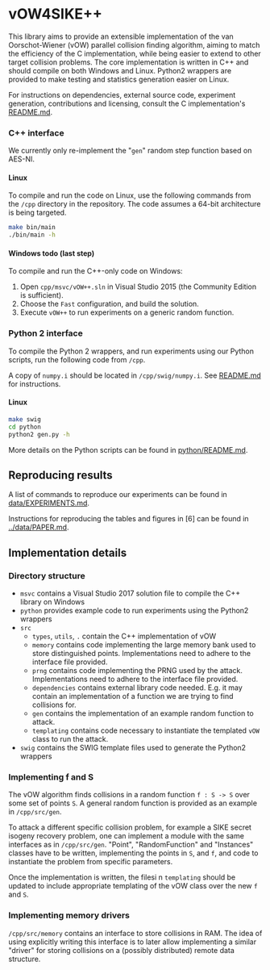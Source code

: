 # vOW4SIKE++

This library aims to provide an extensible implementation of the van Oorschot-Wiener (vOW) parallel collision finding algorithm, aiming to match the efficiency of the C implementation, while being easier to extend to other target collision problems.
The core implementation is written in C++ and should compile on both Windows and Linux. Python2 wrappers are provided to make testing and statistics generation easier on Linux.

For instructions on dependencies, external source code, experiment generation, contributions and licensing, consult the C implementation's [README.md](../README.md).

### C++ interface

We currently only re-implement the "`gen`" random step function based on AES-NI.

#### Linux

To compile and run the code on Linux, use the following commands from the `/cpp` directory in the repository.
The code assumes a 64-bit architecture is being targeted.

```bash
make bin/main
./bin/main -h
```

#### Windows **todo** (last step)

To compile and run the C++-only code on Windows:

1. Open `cpp/msvc/vOW++.sln` in Visual Studio 2015 (the Community Edition is sufficient).
2. Choose the `Fast` configuration, and build the solution.
3. Execute `vOW++` to run experiments on a generic random function.

### Python 2 interface

To compile the Python 2 wrappers, and run experiments using our Python scripts, run the following code from `/cpp`.

A copy of `numpy.i` should be located in `/cpp/swig/numpy.i`. See [README.md](/README.md) for instructions.

#### Linux

```bash
make swig
cd python
python2 gen.py -h
```

More details on the Python scripts can be found in [python/README.md](python/README.md).

## Reproducing results

A list of commands to reproduce our experiments can be found in [data/EXPERIMENTS.md](data/EXPERIMENTS.md).

Instructions for reproducing the tables and figures in [6] can be found in [../data/PAPER.md](../data/PAPER.md).

## Implementation details

### Directory structure

- `msvc` contains a Visual Studio 2017 solution file to compile the C++ library on Windows
- `python` provides example code to run experiments using the Python2 wrappers
- `src`
    - `types`, `utils`, `.` contain the C++ implementation of vOW
    - `memory` contains code implementing the large memory bank used to store distinguished points. Implementations need to adhere to the interface file provided.
    - `prng` contains code implementing the PRNG used by the attack. Implementations need to adhere to the interface file provided.
    - `dependencies` contains external library code needed. E.g. it may contain an implementation of a function we are trying to find collisions for.
    - `gen` contains the implementation of an example random function to attack.
    - `templating` contains code necessary to instantiate the templated `vOW` class to run the attack.
- `swig` contains the SWIG template files used to generate the Python2 wrappers

### Implementing f and S

The vOW algorithm finds collisions in a random function `f : S -> S` over some set of points `S`. A general random function is provided as an example in `/cpp/src/gen`.

To attack a different specific collision problem, for example a SIKE secret isogeny recovery problem, one can implement a module with the same interfaces as in `/cpp/src/gen`. "Point", "RandomFunction" and "Instances" classes have to be written, implementing the points in `S`, and `f`, and code to instantiate the problem from specific parameters.

Once the implementation is written, the filesi n `templating` should be updated to include appropriate templating of the vOW class over the new `f` and `S`.

### Implementing memory drivers

`/cpp/src/memory` contains an interface to store collisions in RAM. The idea of using explicitly writing this interface is to later allow implementing a similar "driver" for storing collisions on a (possibly distributed) remote data structure.




